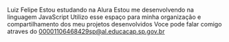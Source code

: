 Luiz Felipe
Estou estudando na Alura
Estou me desenvolvendo na linguagem JavaScript
Utilizo esse espaço para minha organização e compartilhamento dos meu projetos desenvolvidos
Voce pode falar comigo atraves do 00001106468429sp@al.educacap.sp.gov.br
